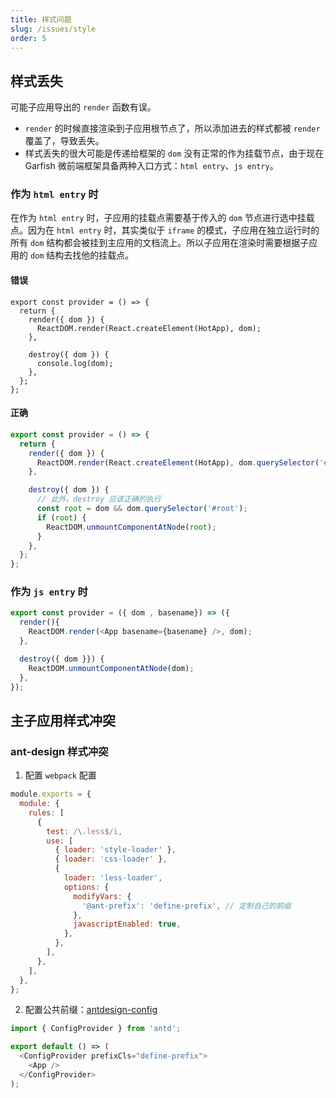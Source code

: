 ```yaml
---
title: 样式问题
slug: /issues/style
order: 5
---
```


## 样式丢失

可能子应用导出的 `render` 函数有误。

- `render` 的时候直接渲染到子应用根节点了，所以添加进去的样式都被 `render` 覆盖了，导致丢失。
- 样式丢失的很大可能是传递给框架的 `dom` 没有正常的作为挂载节点，由于现在 Garfish 微前端框架具备两种入口方式：`html entry`、`js entry`。

### 作为 `html entry` 时

在作为 `html entry` 时，子应用的挂载点需要基于传入的 `dom` 节点进行选中挂载点。因为在 `html entry` 时，其实类似于 `iframe` 的模式，子应用在独立运行时的所有 `dom` 结构都会被挂到主应用的文档流上。所以子应用在渲染时需要根据子应用的 `dom` 结构去找他的挂载点。

<div class="style-example style-example-bad">
<h4>错误</h4>

```js{6}
export const provider = () => {
  return {
    render({ dom }) {
      ReactDOM.render(React.createElement(HotApp), dom);
    },

    destroy({ dom }) {
      console.log(dom);
    },
  };
};
```

</div>

<div class="style-example style-example-good">
<h4>正确</h4>

```js {6}
export const provider = () => {
  return {
    render({ dom }) {
      ReactDOM.render(React.createElement(HotApp), dom.querySelector('#root'));
    },

    destroy({ dom }) {
      // 此外，destroy 应该正确的执行
      const root = dom && dom.querySelector('#root');
      if (root) {
        ReactDOM.unmountComponentAtNode(root);
      }
    },
  };
};
```

</div>

### 作为 `js entry` 时

```js
export const provider = ({ dom , basename}) => ({
  render(){
  	ReactDOM.render(<App basename={basename} />, dom);
  },

  destroy({ dom }}) {
    ReactDOM.unmountComponentAtNode(dom);
  },
});
```

## 主子应用样式冲突

### ant-design 样式冲突

1. 配置 `webpack` 配置

```js
module.exports = {
  module: {
    rules: [
      {
        test: /\.less$/i,
        use: [
          { loader: 'style-loader' },
          { loader: 'css-loader' },
          {
            loader: 'less-loader',
            options: {
              modifyVars: {
                '@ant-prefix': 'define-prefix', // 定制自己的前缀
              },
              javascriptEnabled: true,
            },
          },
        ],
      },
    ],
  },
};
```

2. 配置公共前缀：[antdesign-config](https://ant.design/components/config-provider/#API)

```js
import { ConfigProvider } from 'antd';

export default () => (
  <ConfigProvider prefixCls="define-prefix">
    <App />
  </ConfigProvider>
);
```
